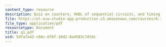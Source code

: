 ```yaml
---
content_type: resource
description: Quiz on counters, VHDL of sequential circuits, and timing and memory.
file: https://ol-ocw-studio-app-production.s3.amazonaws.com/courses/6-111-introductory-digital-systems-laboratory-spring-2006/5dfa7a42c84c6f6f10d28a4583c7d3dc_q1.pdf
file_type: application/pdf
resourcetype: Document
title: q1.pdf
uid: 5dfa7a42-c84c-6f6f-10d2-8a4583c7d3dc
---
```

